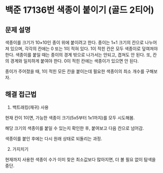 # 백준 17136번 색종이 붙이기 (골드 2티어)

## 문제 설명

색종이를 크기가 10×10인 종이 위에 붙이려고 한다. 종이는 1×1 크기의 칸으로 나누어져 있으며, 각각의 칸에는 0 또는 1이 적혀 있다. 1이 적힌 칸은 모두 색종이로 덮여져야 한다. 색종이를 붙일 때는 종이의 경계 밖으로 나가서는 안되고, 겹쳐도 안 된다. 또, 칸의 경계와 일치하게 붙여야 한다. 0이 적힌 칸에는 색종이가 있으면 안 된다.

종이가 주어졌을 때, 1이 적힌 모든 칸을 붙이는데 필요한 색종이의 최소 개수를 구해보자.

## 해결 접근법 


1. 백트래킹(재귀) 사용

현재 칸이 1이면, 가능한 색종이 크기(5x5부터 1x1까지)를 모두 시도해봄.

해당 크기의 색종이를 붙일 수 있는지 확인한 후, 붙여보고 다음 칸으로 넘어감.

색종이를 붙인 후에는 다시 원래 상태로 되돌리는 과정.

2. 가지치기

현재까지 사용한 색종이 수가 이미 찾은 최소값보다 많아지면, 더 볼 필요 없이 탐색을 중단.
